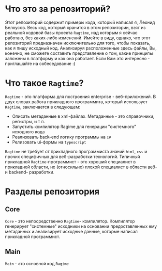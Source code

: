 # Что это за репозиторий?
Этот репозиторий содержит примеры кода, который написал я, Леонид Белоусов. 
Весь код, который хранится в этом репозитории, взят из реальной кодовой базы проекта `Ragtime`, над которым я сейчас работаю, без каких-либо изменений. 
Имейте в виду, однако, что этот репозиторий предназначен исключительно для того, чтобы показать, как я пишу исходный код. 
Анализируя расположенные здесь файлы, Вы, конечно, не сможете составить представление о том, какие принципы заложены в платформу и как она работает.
Если Вам это интересно - приглашайте на собеседование :)

# Что такое `Ragtime`?
`Ragtime` - это платформа для построения enterprise - веб-приложений. 
В двух словах работа прикладного программита, который использует `Ragtime`, заключается в следующем: 
- Описать метаданные в xml-файлах. Метаданные - это справочники, регистры, и т п.
- Запустить компилятор Ragime для генерации "системного" исходного кода
- Реализовать back-end логику программы на `C#`
- Релизовать ui-формы на `typescript`

`Ragtime` не требует от прикладного программиста знаний `html`, `css` и прочих специфичных для веб-разработки технологий. 
Типичный прикладной `Ragtime`-программист - это хороший специалист в прикладной области, но (относильно) плохой специалист в области
веб- и backend- разработки.

# Разделы репозитория
## Core
`Core` - это непосредственно `Ragtime`- компилятор. Компилятор генерирует "системные" исходники на основании предоставленных ему метаданных
и анализирует исходные данные, которые написал прикладной программист.

## Main
`Main` - это основной код `Ragime`

